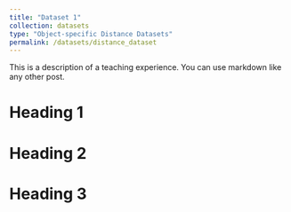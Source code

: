 ```yaml
---
title: "Dataset 1"
collection: datasets
type: "Object-specific Distance Datasets"
permalink: /datasets/distance_dataset
---
```


This is a description of a teaching experience. You can use markdown like any other post.

Heading 1
======

Heading 2
======

Heading 3
======
